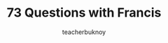---
title: "73 Questions with Francis"
description: "Answering questions like a pop star on an interview with Vogue. Not really 73 questions in total."
category: [CSS]
theme:
  scheme: light
  color: '#FDC4D1'
  color-hsl: '346 93% 88%'
  style:
    image:
      '--img-object-fit': cover
      '--img-object-position': right top
      '--post-image': linear-gradient(var(--theme-color), var(--theme-color))
cover:
  folder: 'questions'
  filename: cover.png
  header: header.png
  sizes: [500, 600, 700, 1000, 1280]
  formats: ['png', 'webp', 'avif']
author: "teacherbuknoy"
language: "en"
toc: false
seo:
  twitter:
    url: "https://ik.imagekit.io/8jjzxcl9p/tr:w-800/posts/birthday-post-2024/twitter.png"
    is_prefixed: false
  og:
    url: "https://ik.imagekit.io/8jjzxcl9p/tr:w-1200/posts/birthday-post-2024/og.png"
    is_prefixed: false
layout: qna.njk
dimensions:
  landscape:
    width: 3840
    height: 1440
  portrait:
    width: 1280
    height: 4320
introduction: We have long established that [living through life as a delusional bitch](/writing/en/pretension-and-delusion/) is the way to go. And in this post, let's do that again. Our Discord server often conducts an Ask Me Anything (<abbr>AMA</abbr>) event for us members, and I figured I could repurpose the questions and make a magazine-type question-and-answer post a lá Vogue. This isn't exactly 73 questions.
entries:
  - question: Scissors or cutter?
    answer: Scissors.
  - question: Where did you get your boots?
    answer: It's the [Gaggy Boots](https://dopefootwearph.com/handmade-vase-kaiyo1) from [Dope Footwear](https://dopefootwearph.com/).
  - question: Are you a husband material?
    answer: I guess it's safe to say that I am who I want to spend the rest of my life with. If there was a clone of all my attributes, good and bad, I would marry that man. I am what I want in a man.
  - question: What attributes of a person do you not like?
    answer: Above all else, I loathe hypocrites. I'd rather have someone evil who knows he's evil and admits to it over someone else who's evil but not only denies it but also preaches against his own evilness. I'd rather have someone who's a hater and admits that they're being a hater than someone else who's a hater but denies it and also preaches to other people about how much damage being hateful causes. I work hard every day to stay as truthful as possible, and whenever I notice myself caught in my own hypocrisy (which, thankfully, isn't all that often), I call myself out on it in front of people as a sort of punishment and taking accountability.
  - question: What if everyone's gay?
    answer: The world would be in chaos. Sure, gay people are smart, talented, and artistic. But I'd rather everyone be lesbians than gay. Gay men are still men, and a lot of gay men think they get a pass for misogyny because they're queer. And there's quite a lot of drama; the gays love theatrics.
  - question: Which things would you like to change about yourself?
    answer: I don't like the way I look. No matter how cute I think I am in whatever outfit I wear, or whatever makeup I choose to apply. I am always either too effeminate or masculine. I constantly fail to find the right balance, so I'm always all over the place in terms of gender expression. And everytime, I feel ugly. Make no mistake, I *think* I am drop dead gorgeous. But I *feel* ugly. I wish I could change that. I wish I could just put on anything, or nothing at all even, and just be comfortable and *feel* beautiful.
  - banner:
      alt:
      landscape: 'horizontal-interlude-1.png'
      portrait: 'vertical-interlude-1.png'
  - question: What is your favorite karaoke song?
    answer: Marry the Night by Lady Gaga, adjusted to go 4 semitones lower to accommodate my baritone voice.
  - question: If you were straight, what would be your taste in women?
    answer: I am bisexual, so I definitely swing the other way sometimes. And I don't have a type, or maybe I do but I haven't got it pinned down yet. I liked girls before, had flings with them even, and I can say the commonality between all of them is that they liked me back. Perhaps I was only liking the attention? I don't know.
  - question: How was your Valentine's?
    answer: It was okay. I had to work overtime because of a deadline and I was super tired.
  - question: When will you be open to dating people again?
    answer: |-
      When I know that I am financially stable (like, really stable with a lot of disposable money), and when I know for sure that I have already discovered who I am outside of a relationship. The first one is self-explanatory. The second one relates to my experiences as a closeted bisexual with a very feminine gender expression. I have lived my childhood and adolescence cosplaying a person that was not me but was more acceptable to everyone. And when I came out as bisexual, I had already been dating someone. I never really got the chance to find out who I am as me alone. Once I am sure that I know who I am, that's when I'd entertain serious romantic relationship.

      And I am not rushing. I have always seen myself as someone who's not defined by romance but rather a mere partaker of the gift.
  - question: Would you rather achieve your dream knowing that it will end up as something you don't like, or not achieve it at all?
    answer: I am only given one chance at life. I'm taking it by the balls, even if I know that it won't turn out to be the majestic ending I'm hoping it to be.
  - banner:
      alt:
      landscape: 'horizontal-interlude-2.png'
      portrait: 'vertical-interlude-2.png'
  - question: What next big purchase are you looking forward to?
    answer: |-
      I'm looking forward to building my own gaming PC. It should've been built last year during the holiday season, but unfortunately, things didn't go my way. I'm hoping to successfully build it this year.

      I'm also looking forward to get myself a Samsung smart watch as an incentive to working out.
  - question: If you had one day to commit any crime without consequence, what crime would you commit? Why?
    answer: Murder of all corrupt politicians starting from the highest position downward. And murder of all rapists.
  - question: If you are to go back in time, which memory would you choose to go back to and how would you rewrite its ending?
    answer: I'd go back to the day my mom died. She was already paralyzed but I was told she could hear me. I couldn't tell her anything because I was too embarrassed with all the people around me. I'd go back to actually tell her that I'd be fine and she can actually go to rest without all the anxieties about my future. Or anything really, I just want her to hear me one last time. But I was 10 years old, and I give myself grace.
  - question: How do you cope with stress?
    answer: By staying away as far as possible from the source of my stress whenever I can. That means I take full advantage of all my paid time off (<abbr>PTO</abbr>), sick leaves, and medical benefits. Capitalism is already using me, might as well exploit it back. And I get into a lot of new things. I surround myself with people who can get comfortably and visibly stressed with me so we can unwind together and be each others' rant buddies.
  - question: What would make you give up on a person?
    answer: I always try to give out the biggest benefits of the doubt to everyone. But deliberate evil is where I draw the line. You can be an asshole to me, and I will give you grace if I found out you are in an abusive household. But that doesn't mean I won't call you out on it. Deliberately doing evil things to people, or anything really that shows no regard for other people's right to be here is an immediate cut-off criteria for me. You'll be blocked everywhere.
  - question: Are you satisfied with where you are right now?
    answer: Yes. This is Francis Rubio in his prime.
  - question: What is your biggest regret in the last 5 years?
    answer: I'm proud to say I have no regrets that I can think of. I like to think that I am living my life to its fullest.
  - banner:
      alt:
      landscape: 'horizontal-interlude-3.png'
      portrait: 'vertical-interlude-3.png'
  - question: What is the most romantic thing you've done for someone?
    answer: I think it was for my partner at the time. I built them a special card with a voice recorder module. Our biggest thing was playing Genshin Impact, so I recorded one of the characters' (Zhongli) birthday greeting to the player and put it in the card. So when they opened the card, there was a button they could press to listen to the greeting. There were also a bunch of stuff in the gift box I brought them, like gummies because they loved gummies and couldn't be bothered to get them on their own time, and other Genshin merch. I had so much fun putting the entire thing together, but what made it the most special to me is how much they appreciated it and that they “feel special”, which is the point of the gift.
  - question: When did you first fall in love?
    answer: There were several points in my life where I thought I was in love, but from where I am now, I realize that really they were just intense infatuations. So I would say the first time I fell in love was with my first romantic partner. They just had a really awesome personality and outlook in life, and I just wanted to wrap the person in a bunch of warm clouds and sunshine. I think that's how I knew I was in love.
  - question: What is a fear you don't think you could ever overcome?
    answer: The fear of becoming disabled. I want to do a lot of things so I don't know what I'd do if I just wake up blind one day, or without limbs.
  - question: Are you a morning person or a night owl?
    answer: I am a night owl.
  - question: What would your dream wedding look like?
    answer: |- 
      It would be the campiest wedding in the history of camp. Think Ivy Aguas' wedding with Arnaldo Ardiente in the TV Series Wildflower where she wore a black dress in a field of guests wearing white. My dream wedding would be funeral themed. All the lights will be those lighting setups in funerals. There would be photobooths with those lights. I would ask everyone to wear something white, so that I could stand out in a different color. There would be strict dress codes and no children will be allowed. Instead of bridesmaids and groomsmen giving wedding speeches, they would give eulogies that would mourn the end of my and my partner being single. There would be a confession booth where the best of my friends would be asked to comment on the wedding and film their confessionals a lá Drag Race. It will be gay as hell, and everyone will remember it as the best wedding they've been to.

      But of course, the Philippine government would have to allow same-sex unions first.
  - question: How would you describe yourself in 5 words?
    answer: |-
      [A sexy slutty horror nurse](https://youtu.be/dVRWT-t1yF4?t=451).
---